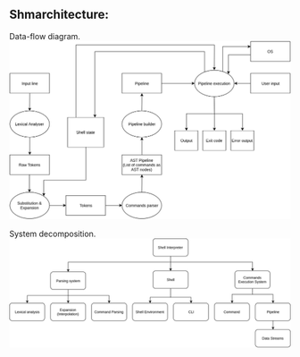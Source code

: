 ## Shmarchitecture:

Data-flow diagram.
![Data-flow diagram](https://raw.githubusercontent.com/karvozavr/software-design-spring-2019/hw1-cli/ShellDataDlow.png)

System decomposition.
![System decomposition](https://raw.githubusercontent.com/karvozavr/software-design-spring-2019/hw1-cli/SystemArchitecture.png)
